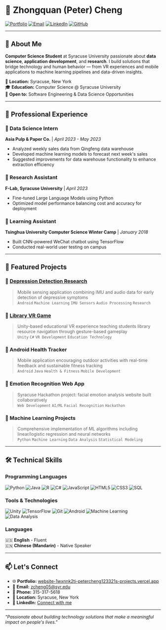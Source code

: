 # 🎯 Zhongquan (Peter) Cheng

[![Portfolio](https://img.shields.io/badge/Portfolio-website--1wxnnk2ti--petercheng123321s--projects.vercel.app-blue?style=flat-square&logo=vercel)](https://website-1wxnnk2ti-petercheng123321s-projects.vercel.app)
[![Email](https://img.shields.io/badge/Email-zcheng05@syr.edu-red?style=flat-square&logo=gmail)](mailto:zcheng05@syr.edu)
[![LinkedIn](https://img.shields.io/badge/LinkedIn-Connect-blue?style=flat-square&logo=linkedin)](https://linkedin.com/in/zhongquan-cheng)
[![GitHub](https://img.shields.io/badge/GitHub-Follow-black?style=flat-square&logo=github)](https://github.com/peterCheng123321)

---

## 🧠 About Me

**Computer Science Student** at Syracuse University passionate about **data science**, **application development**, and **research**. I build solutions that bridge technology and human behavior — from VR experiences and mobile applications to machine learning pipelines and data-driven insights.

📍 **Location:** Syracuse, New York  
🎓 **Education:** Computer Science @ Syracuse University  
💼 **Open to:** Software Engineering & Data Science Opportunities  

---

## 💼 Professional Experience

### 🔹 Data Science Intern  
**Asia Pulp & Paper Co.** | *April 2023 - May 2023*
- Analyzed weekly sales data from Qingfeng data warehouse
- Developed machine learning models to forecast next week's sales
- Suggested improvements for data warehouse functionality to enhance extraction efficiency

### 🔹 Research Assistant  
**F-Lab, Syracuse University** | *April 2023*
- Fine-tuned Large Language Models using Python
- Optimized model performance balancing cost and accuracy for deployment

### 🔹 Learning Assistant  
**Tsinghua University Computer Science Winter Camp** | *January 2018*
- Built CNN-powered WeChat chatbot using TensorFlow
- Conducted real-world user testing on campus

---

## 🚀 Featured Projects

### 🔹 [Depression Detection Research](https://github.com/peterCheng123321/Depression-Detection-IMU)
> Mobile sensing application combining IMU and audio data for early detection of depressive symptoms  
> `Android` `Machine Learning` `IMU Sensors` `Audio Processing` `Research`

### 🔹 [Library VR Game](https://github.com/peterCheng123321/LibraryVR)
> Unity-based educational VR experience teaching students library resource navigation through gesture-based gameplay  
> `Unity` `C#` `VR Development` `Education Technology`

### 🔹 Android Health Tracker
> Mobile application encouraging outdoor activities with real-time feedback and sustainable fitness tracking  
> `Android` `Java` `Health & Fitness` `Mobile Development`

### 🔹 Emotion Recognition Web App
> Syracuse Hackathon project: facial emotion analysis website built collaboratively  
> `Web Development` `AI/ML` `Facial Recognition` `Hackathon`

### 🔹 Machine Learning Projects
> Comprehensive implementation of ML algorithms including linear/logistic regression and neural networks  
> `Python` `Machine Learning` `Data Analysis` `Statistical Modeling`

---

## 🛠 Technical Skills

### Programming Languages
![Python](https://img.shields.io/badge/-Python-3776AB?style=flat&logo=python&logoColor=white)
![Java](https://img.shields.io/badge/-Java-007396?style=flat&logo=java&logoColor=white)
![R](https://img.shields.io/badge/-R-276DC3?style=flat&logo=r&logoColor=white)
![C#](https://img.shields.io/badge/-C%23-239120?style=flat&logo=c-sharp&logoColor=white)
![JavaScript](https://img.shields.io/badge/-JavaScript-F7DF1E?style=flat&logo=javascript&logoColor=black)
![HTML5](https://img.shields.io/badge/-HTML5-E34F26?style=flat&logo=html5&logoColor=white)
![CSS3](https://img.shields.io/badge/-CSS3-1572B6?style=flat&logo=css3&logoColor=white)
![SQL](https://img.shields.io/badge/-SQL-4479A1?style=flat&logo=mysql&logoColor=white)

### Tools & Technologies
![Unity](https://img.shields.io/badge/-Unity-000000?style=flat&logo=unity&logoColor=white)
![TensorFlow](https://img.shields.io/badge/-TensorFlow-FF6F00?style=flat&logo=tensorflow&logoColor=white)
![Git](https://img.shields.io/badge/-Git-F05032?style=flat&logo=git&logoColor=white)
![Android](https://img.shields.io/badge/-Android-3DDC84?style=flat&logo=android&logoColor=white)
![Machine Learning](https://img.shields.io/badge/-Machine%20Learning-FF6F61?style=flat&logo=scikit-learn&logoColor=white)
![Data Analysis](https://img.shields.io/badge/-Data%20Analysis-4CAF50?style=flat&logo=pandas&logoColor=white)

### Languages
🇺🇸 **English** - Fluent  
🇨🇳 **Chinese (Mandarin)** - Native Speaker

---

## 📫 Let's Connect

- 🌐 **Portfolio:** [website-1wxnnk2ti-petercheng123321s-projects.vercel.app](https://website-1wxnnk2ti-petercheng123321s-projects.vercel.app)
- 📧 **Email:** [zcheng05@syr.edu](mailto:zcheng05@syr.edu)
- 📱 **Phone:** 315-317-5618
- 📍 **Location:** Syracuse, New York
- 💼 **LinkedIn:** [Connect with me](https://linkedin.com/in/zhongquan-cheng)

---

*"Passionate about building technology solutions that make a meaningful impact on people's lives."*
